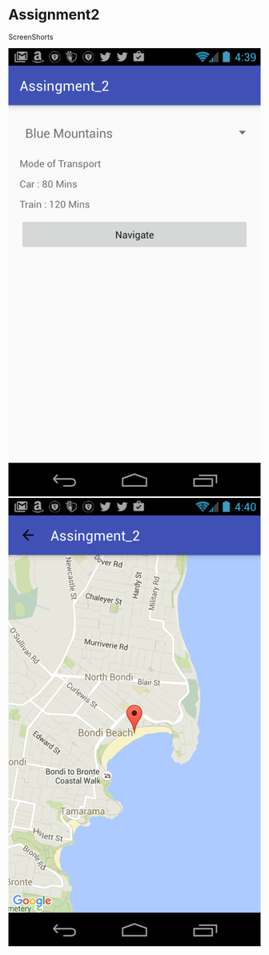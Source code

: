 # Assignment2


ScreenShorts

![myimage-alt-tag](https://github.com/guptarahul747/Assignment2/blob/master/screenshort/assingment_2_screen1.png?raw=true)
![myimage-alt-tag](https://github.com/guptarahul747/Assignment2/blob/master/screenshort/assingment_2_screen_2.png?raw=true)


